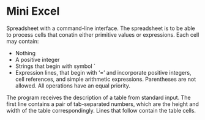 # Mini Excel

Spreadsheet with a command-line interface. The spreadsheet is to be able to process cells that conatin either primitive values or expressions.
Each cell may contain:

 * Nothing
 * A positive integer
 * Strings that begin with symbol `
 * Expression lines, that begin with ‘=’ and incorporate positive integers, cell references, and simple arithmetic expressions. Parentheses are not allowed. All operations have an equal priority.

The program receives the description of a table from standard input. The first line contains a pair of tab-separated numbers, which are the height and width of the table correspondingly. Lines that follow contain the table cells.
